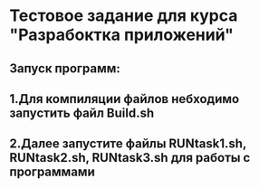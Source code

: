 # Тестовое задание для курса "Разрабоктка приложений"
## Запуск программ:
## 1.Для компиляции файлов небходимо запустить файл Build.sh
## 2.Далее запустите файлы RUNtask1.sh, RUNtask2.sh, RUNtask3.sh для работы с программами
